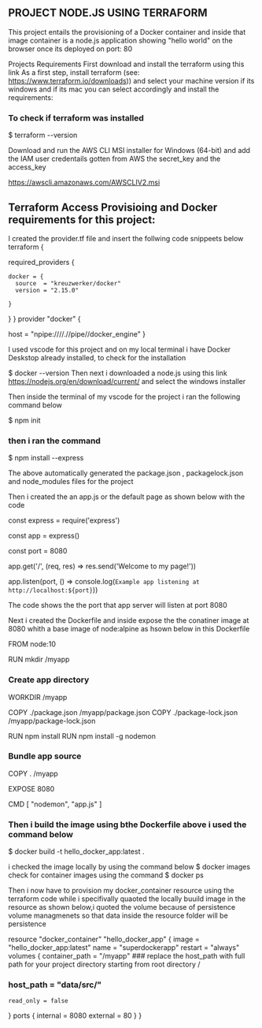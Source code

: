 
## PROJECT NODE.JS USING TERRAFORM
This project entails the provisioning of a Docker container and inside that image container is a node.js application showing
"hello world" on the browser once its deployed on port: 80

Projects Requirements
First download and install the terraform using this link
As a first step, install terraform (see: https://www.terraform.io/downloads)) and select your machine version if its windows and if its mac you can select accordingly and install the requirements:
### To check if terraform was installed

$ terraform --version

Download and run the AWS CLI MSI installer for Windows (64-bit) and add the IAM user credentails gotten from AWS the secret_key and the access_key

https://awscli.amazonaws.com/AWSCLIV2.msi

## Terraform Access Provisioing and Docker requirements for this project:

I created the provider.tf file and insert the follwing code snippeets below
terraform {

  required_providers {

    docker = {
      source  = "kreuzwerker/docker"
      version = "2.15.0"

    }
  }
}
provider "docker" {

  host    = "npipe:////.//pipe//docker_engine"
}

I used vscode for this project and on my local terminal i have Docker Deskstop already installed, to check for the installation

$ docker --version
Then next i  downloaded a node.js using this link https://nodejs.org/en/download/current/ and select the windows installer

Then inside the terminal of my vscode for the project i ran the following command below

$ npm init

### then i ran the command

$ npm install --express

The above automatically generated the package.json , packagelock.json and node_modules files for the project


Then i created the an app.js or the default page as shown below with the code

const express = require('express')

const app = express()

const port = 8080 

app.get('/', (req, res) => res.send('Welcome to my page!')) 

app.listen(port, () => console.log(`Example app listening at http://localhost:${port}`))

The code shows the the port that app server will listen at port 8080

Next i created the Dockerfile and inside expose the the conatiner image at 8080 whith a base image of node:alpine as hsown below
in this Dockerfile

FROM node:10

RUN mkdir /myapp

### Create app directory
WORKDIR /myapp

COPY ./package.json /myapp/package.json
COPY ./package-lock.json /myapp/package-lock.json

RUN npm install
RUN npm install -g nodemon

### Bundle app source
COPY . /myapp

EXPOSE 8080

CMD [ "nodemon", "app.js" ]

### Then i build the image using bthe Dockerfile above i used the command below

$ docker build -t hello_docker_app:latest .

i checked the image locally  by using the command below 
$ docker images
check for container images using the command 
$ docker ps

Then i now have to provision my docker_container resource using the terraform code while i specifivally quaoted the locally buuild image in the resource
as shown below,i quoted the volume because of persistence volume managmenets so that data inside the resource folder will be persistence

resource "docker_container" "hello_docker_app" {
  image   = "hello_docker_app:latest"
  name    = "superdockerapp"
  restart = "always"
  volumes {
    container_path = "/myapp"
    ### replace the host_path with full path for your project directory starting from root directory /
   ### host_path = "data/src/"
    read_only = false
  }
  ports {
    internal = 8080
    external = 80
  }
}




